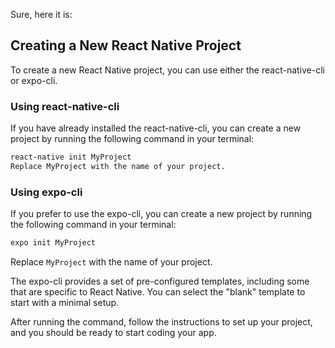 Sure, here it is:

## Creating a New React Native Project
To create a new React Native project, you can use either the react-native-cli or expo-cli.


### Using react-native-cli
If you have already installed the react-native-cli, you can create a new project by running the following command in your terminal:

```bash
react-native init MyProject
Replace MyProject with the name of your project.
```
### Using expo-cli
If you prefer to use the expo-cli, you can create a new project by running the following command in your terminal:

```bash
expo init MyProject
```
Replace `MyProject` with the name of your project.

The expo-cli provides a set of pre-configured templates, including some that are specific to React Native. You can select the "blank" template to start with a minimal setup.

After running the command, follow the instructions to set up your project, and you should be ready to start coding your app.
